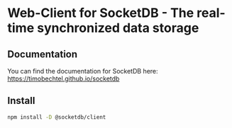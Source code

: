 # Web-Client for SocketDB - The real-time synchronized data storage

## Documentation

You can find the documentation for SocketDB here: <https://timobechtel.github.io/socketdb>

## Install

```sh
npm install -D @socketdb/client
```
